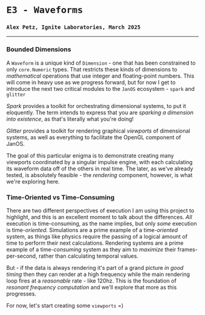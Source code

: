 # `E3 - Waveforms`
### `Alex Petz, Ignite Laboratories, March 2025`

---

### Bounded Dimensions

A `Waveform` is a unique kind of `Dimension` - one that has been constrained to only `core.Numeric` types.
That restricts these kinds of dimensions to _mathematical_ operations that use integer and floating-point
numbers.  This will come in heavy use as we progress forward, but for now I get to introduce the next
two critical modules to the `JanOS` ecosystem - `spark` and `glitter`

_Spark_ provides a toolkit for orchestrating dimensional systems, to put it eloquently.  The term intends
to express that you are _sparking a dimension into existence_, as that's literally what you're doing!

_Glitter_ provides a toolkit for rendering graphical _viewports_ of dimensional systems, as well as
everything to facilitate the OpenGL component of JanOS.

The goal of this particular enigma is to demonstrate creating many viewports coordinated by a singular
impulse engine, with each calculating its waveform data off of the others in real time.  The later,
as we've already tested, is absolutely feasible - the _rendering_ component, however, is what we're
exploring here.

### Time-Oriented vs Time-Consuming
There are two different perspectives of execution I am using this project to highlight, and this is an
excellent moment to talk about the differences.  _All_ execution is time-consuming, as the name implies,
but only _some_ execution is time-_oriented._  Simulations are a prime example of a time-_oriented_
system, as things like physics require the passing of a logical amount of time to perform their next 
calculations.  Rendering systems are a prime example of a time-_consuming_ system as they aim to _maximize_
their frames-per-second, rather than calculating temporal values.

But - if the data is always rendering it's part of a grand picture _in good timing_ then they can render
at a high frequency while the main rendering loop fires at a _reasonable_ rate - like 120hz.  This is the
foundation of _resonant frequency computation_ and we'll explore that more as this progresses.

For now, let's start creating some `viewports` =)